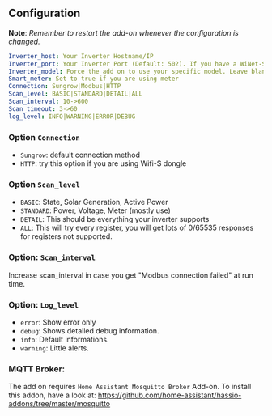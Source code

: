## Configuration

**Note**: _Remember to restart the add-on whenever the configuration is changed._

```yaml
Inverter_host: Your Inverter Hostname/IP
Inverter_port: Your Inverter Port (Default: 502). If you have a WiNet-S dongle set to 8082
Inverter_model: Force the add on to use your specific model. Leave blank for auto detection.
Smart_meter: Set to true if you are using meter
Connection: Sungrow|Modbus|HTTP
Scan_level: BASIC|STANDARD|DETAIL|ALL
Scan_interval: 10->600
Scan_timeout: 3->60
log_level: INFO|WARNING|ERROR|DEBUG
```
### Option `Connection` 
 - `Sungrow`: default connection method
 - `HTTP`: try this option if you are using Wifi-S dongle

### Option `Scan_level` 
 - `BASIC`: State, Solar Generation, Active Power
 - `STANDARD`: Power, Voltage, Meter (mostly use)
 - `DETAIL`: This should be everything your inverter supports
 - `ALL`: This will try every register, you will get lots of 0/65535 responses for registers not supported. 

  
### Option: `Scan_interval` 
Increase scan_interval in case you get "Modbus connection failed" at run time.

### Option: `Log_level`
- `error`: Show error only
- `debug`: Shows detailed debug information.
- `info`: Default informations.
- `warning`: Little alerts.

### MQTT Broker:
The add on requires `Home Assistant Mosquitto Broker` Add-on. To install this addon, have a look at:
https://github.com/home-assistant/hassio-addons/tree/master/mosquitto

